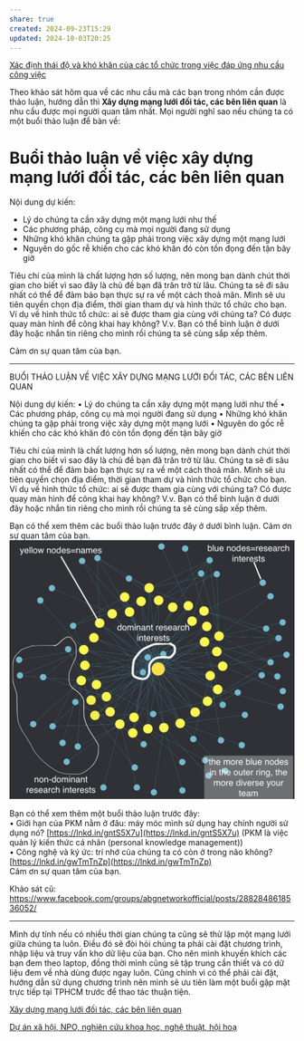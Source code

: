 ```yaml
---
share: true
created: 2024-09-23T15:29
updated: 2024-10-03T20:25
---
```

[Xác định thái độ và khó khăn của các tổ chức trong việc đáp ứng nhu cầu công việc](../../C%C3%A1c%20bu%E1%BB%95i%20%C4%91%C3%A1p%20%E1%BB%A9ng%20nhu%20c%E1%BA%A7u%20h%E1%BB%8Dc%20c%C3%A1ch%20s%E1%BB%AD%20d%E1%BB%A5ng%20c%C3%B4ng%20c%E1%BB%A5%20v%C3%A0%20t%C6%B0%20duy%20l%E1%BA%ADp%20tr%C3%ACnh%20cho%20nhu%20c%E1%BA%A7u%20c%C3%B4ng%20vi%E1%BB%87c/4%20Th%C3%A0nh%20ph%E1%BA%A9m/Nghi%C3%AAn%20c%E1%BB%A9u%20ng%C6%B0%E1%BB%9Di%20d%C3%B9ng/Nhu%20c%E1%BA%A7u%20c%C3%B4ng%20vi%E1%BB%87c/X%C3%A1c%20%C4%91%E1%BB%8Bnh%20th%C3%A1i%20%C4%91%E1%BB%99%20v%C3%A0%20kh%C3%B3%20kh%C4%83n%20c%E1%BB%A7a%20c%C3%A1c%20t%E1%BB%95%20ch%E1%BB%A9c%20trong%20vi%E1%BB%87c%20%C4%91%C3%A1p%20%E1%BB%A9ng%20nhu%20c%E1%BA%A7u%20c%C3%B4ng%20vi%E1%BB%87c.md)

Theo khảo sát hôm qua về các nhu cầu mà các bạn trong nhóm cần được thảo luận, hướng dẫn thì **Xây dựng mạng lưới đối tác, các bên liên quan** là nhu cầu được mọi người quan tâm nhất. Mọi người nghĩ sao nếu chúng ta có một buổi thảo luận để bàn về:
# Buổi thảo luận về việc xây dựng mạng lưới đối tác, các bên liên quan
Nội dung dự kiến:
- Lý do chúng ta cần xây dựng một mạng lưới như thế
- Các phương pháp, công cụ mà mọi người đang sử dụng
- Những khó khăn chúng ta gặp phải trong việc xây dựng một mạng lưới
- Nguyên do gốc rễ khiến cho các khó khăn đó còn tồn đọng đến tận bây giờ

Tiêu chí của mình là chất lượng hơn số lượng, nên mong bạn dành chút thời gian cho biết vì sao đây là chủ đề bạn đã trăn trở từ lâu. Chúng ta sẽ đi sâu nhất có thể để đảm bảo bạn thực sự ra về một cách thoả mãn. Mình sẽ ưu tiên quyền chọn địa điểm, thời gian tham dự và hình thức tổ chức cho bạn. Ví dụ về hình thức tổ chức: ai sẽ được tham gia cùng với chúng ta? Có được quay màn hình để công khai hay không? V.v. Bạn có thể bình luận ở dưới đây hoặc nhắn tin riêng cho mình rồi chúng ta sẽ cùng sắp xếp thêm.

Cảm ơn sự quan tâm của bạn.

---
BUỔI THẢO LUẬN VỀ VIỆC XÂY DỰNG MẠNG LƯỚI ĐỐI TÁC, CÁC BÊN LIÊN QUAN

Nội dung dự kiến:
• Lý do chúng ta cần xây dựng một mạng lưới như thế
• Các phương pháp, công cụ mà mọi người đang sử dụng
• Những khó khăn chúng ta gặp phải trong việc xây dựng một mạng lưới
• Nguyên do gốc rễ khiến cho các khó khăn đó còn tồn đọng đến tận bây giờ

Tiêu chí của mình là chất lượng hơn số lượng, nên mong bạn dành chút thời gian cho biết vì sao đây là chủ đề bạn đã trăn trở từ lâu. Chúng ta sẽ đi sâu nhất có thể để đảm bảo bạn thực sự ra về một cách thoả mãn. Mình sẽ ưu tiên quyền chọn địa điểm, thời gian tham dự và hình thức tổ chức cho bạn. Ví dụ về hình thức tổ chức: ai sẽ được tham gia cùng với chúng ta? Có được quay màn hình để công khai hay không? V.v. Bạn có thể bình luận ở dưới đây hoặc nhắn tin riêng cho mình rồi chúng ta sẽ cùng sắp xếp thêm.

Bạn có thể xem thêm các buổi thảo luận trước đây ở dưới bình luận. Cảm ơn sự quan tâm của bạn.
![Mối quan tâm chung.jpeg](../../../attachments/M%E1%BB%91i%20quan%20t%C3%A2m%20chung.jpeg)
  
Bạn có thể xem thêm một buổi thảo luận trước đây:  
• Giới hạn của PKM nằm ở đâu: máy móc mình sử dụng hay chính người sử dụng nó? [https://lnkd.in/gntS5X7u](https://lnkd.in/gntS5X7u) (PKM là việc quản lý kiến thức cá nhân (personal knowledge management))  
• Công nghệ và ký ức: trí nhớ của chúng ta có còn ở trong não không? [https://lnkd.in/gwTmTnZp](https://lnkd.in/gwTmTnZp)  
Cảm ơn sự quan tâm của bạn.


Khảo sát cũ: https://www.facebook.com/groups/abgnetworkofficial/posts/2882848618536052/

---

Mình dự tính nếu có nhiều thời gian chúng ta cũng sẽ thử lập một mạng lưới giữa chúng ta luôn. Điều đó sẽ đòi hỏi chúng ta phải cài đặt chương trình, nhập liệu và truy vấn kho dữ liệu của bạn. Cho nên mình khuyến khích các bạn đem theo laptop, đồng thời mình cũng sẽ tập trung  cần thiết và có dữ liệu đem về nhà dùng được ngay luôn. Cũng chính vì có thể phải cài đặt, hướng dẫn sử dụng chương trình nên mình sẽ ưu tiên làm một buổi gặp mặt trực tiếp tại TPHCM trước để thao tác thuận tiện.

[Xây dựng mạng lưới đối tác, các bên liên quan](../../../%F0%9F%93%9CT%C3%A0i%20nguy%C3%AAn/Nhu%20c%E1%BA%A7u%20c%C3%B4ng%20vi%E1%BB%87c/H%E1%BB%A3p%20t%C3%A1c/X%C3%A2y%20d%E1%BB%B1ng%20m%E1%BA%A1ng%20l%C6%B0%E1%BB%9Bi%20%C4%91%E1%BB%91i%20t%C3%A1c,%20c%C3%A1c%20b%C3%AAn%20li%C3%AAn%20quan.md)

[Dự án xã hội, NPO, nghiên cứu khoa học, nghệ thuật, hội hoạ](../../%CE%9E%20K%E1%BA%BFt%20qu%E1%BA%A3%20truy%E1%BB%81n%20th%C3%B4ng/N%C6%A1i%20%C4%91%C4%83ng/Nh%C3%B3m%20Facebook/H%E1%BB%97%20tr%E1%BB%A3%20t%E1%BB%95%20ch%E1%BB%A9c/D%E1%BB%B1%20%C3%A1n%20x%C3%A3%20h%E1%BB%99i,%20NPO,%20nghi%C3%AAn%20c%E1%BB%A9u%20khoa%20h%E1%BB%8Dc,%20ngh%E1%BB%87%20thu%E1%BA%ADt,%20h%E1%BB%99i%20ho%E1%BA%A1.md)
